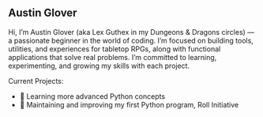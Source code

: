 ## Austin Glover

Hi, I’m Austin Glover (aka Lex Guthex in my Dungeons & Dragons circles) — a passionate beginner in the world of coding. I’m focused on building tools, utilities, and experiences for tabletop RPGs, along with functional applications that solve real problems. I’m committed to learning, experimenting, and growing my skills with each project.

Current Projects:
- 🌱 Learning more advanced Python concepts
- 🔭 Maintaining and improving my first Python program, Roll Initiative

<script src="https://platform.linkedin.com/badges/js/profile.js" async defer type="text/javascript"></script>
<!--
**LexGuthex/LexGuthex** is a ✨ _special_ ✨ repository because its `README.md` (this file) appears on your GitHub profile.

Here are some ideas to get you started:

- 🔭 I’m currently working on ...
- 🌱 I’m currently learning ...
- 👯 I’m looking to collaborate on ...
- 🤔 I’m looking for help with ...
- 💬 Ask me about ...
- 📫 How to reach me: ...
- 😄 Pronouns: ...
- ⚡ Fun fact: ...
-->
